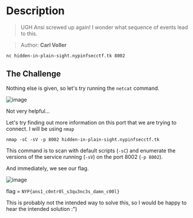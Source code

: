 # Description
> UGH Ansi screwed up again! I wonder what sequence of events lead to this.

> Author: **Carl Voller**

`nc hidden-in-plain-sight.nypinfsecctf.tk 8002`
## The Challenge
Nothing else is given, so let's try running the `netcat` command.

![image](https://user-images.githubusercontent.com/83258849/147765426-c011ae78-657a-4fbb-9b34-5f95e7b77bb1.png)

Not very helpful...

Let's try finding out more information on this port that we are trying to connect. I will be using `nmap`

`nmap -sC -sV -p 8002 hidden-in-plain-sight.nypinfsecctf.tk`

This command is to scan with default scripts (`-sC`) and enumerate the versions of the service running (`-sV`) on the port 8002 (`-p 8002`).

And immediately, we see our flag.

![image](https://user-images.githubusercontent.com/83258849/147765838-297e276b-cfbb-44b8-8be6-a93bdeb5877e.png)

flag = `NYP{ans1_c0ntr0l_s3qu3nc3s_damn_c00l}`

This is probably not the intended way to solve this, so I would be happy to hear the intended solution :")
